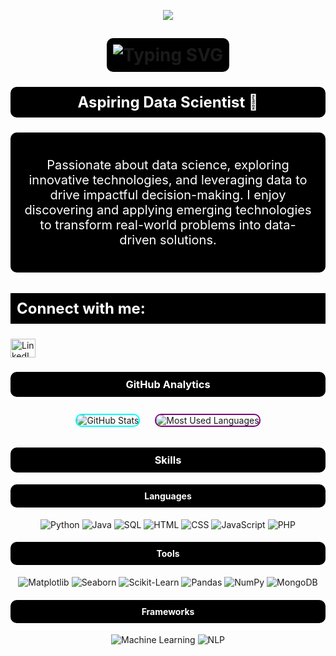 <!-- Welcome Message with Animation -->

<p align="center">
  <img src="https://capsule-render.vercel.app/api?text=Welcome!&animation=fadeIn&type=waving&color=gradient&height=100"/>
</p>

<!-- Animated Typing Message -->
<h1 align="center">
  <span style="color:white; background-color:black; padding:10px; border-radius:10px;">
    <a href="#" style="text-decoration:none;">
      <img src="https://readme-typing-svg.herokuapp.com?font=Fira+Code&size=30&pause=1000&color=FF5733&center=true&width=435&lines=Hi+%F0%9F%91%8B%2C+I'm+Ankita" alt="Typing SVG" />
    </a>
  </span>
</h1>

<!-- Adding the animation directly
<h1 align="center" style="animation: fadeIn 3s;">
  Welcome! 👋
</h1> -->

<h3 align="center" style="color:white; font-size:24px; font-weight:bold; background-color:black; padding:10px; border-radius:10px;">
Aspiring Data Scientist 🚀
</h3>

<div align="center" style="background-color:black; color:white; padding:20px; border-radius:10px; font-size:20px;">
<p>Passionate about data science, exploring innovative technologies, and leveraging data to drive impactful decision-making. I enjoy discovering and applying emerging technologies to transform real-world problems into data-driven solutions.</p>
</div>

<h3 align="left" style="color:white; font-size:24px; font-weight:bold; background-color:black; padding:10px;">Connect with me:</h3>
<!--<img src="https://raw.githubusercontent.com/sanjay-kv/sanjay-kv/main/Assets/illustration.png" min-width="300px" max-width="300px" width="350px" align="right"> -->

<p align="left">
  <a href="https://www.linkedin.com/feed/" target="_blank">
    <img src="https://raw.githubusercontent.com/rahuldkjain/github-profile-readme-generator/master/src/images/icons/Social/linked-in-alt.svg" alt="LinkedIn" height="30" width="40" />
  </a>
<!--  <a href="https://www.leetcode.com/ankita_ghavate" target="_blank">
    <img src="https://raw.githubusercontent.com/rahuldkjain/github-profile-readme-generator/master/src/images/icons/Social/leet-code.svg" alt="LeetCode" height="30" width="40" />
  </a> -->
</p>

<div align="center">
  <h3 style="color:white; background-color:black; padding:10px; border-radius:10px;">GitHub Analytics</h3>

  <!-- GitHub Stats Card -->
  <img src="https://github-readme-stats.vercel.app/api?username=ankitaghavate&show_icons=true&theme=radical" alt="GitHub Stats" style="margin:10px; border: 2px solid cyan; border-radius: 10px;" />

  <!-- GitHub Most Used Languages -->
  <img src="https://github-readme-stats.vercel.app/api/top-langs?username=ankitaghavate&layout=compact&theme=radical" alt="Most Used Languages" style="margin:10px; border: 2px solid purple; border-radius: 10px;" />
  
  <!-- GitHub Streak 
  <img src="https://github-readme-streak-stats.herokuapp.com?user=ankitaghavate&theme=highcontrast" alt="GitHub Streak" style="margin:10px; border: 2px solid yellow; border-radius: 10px;" />
  -->
  <!-- GitHub Contributions 
  <img src="https://github-readme-activity-graph.cyclic.app/graph?username=ankitaghavate&bg_color=000000&color=00FF00&line=00FF00&point=FFFFFF&area=true&area_color=00FF00&hide_border=true" alt="GitHub Contributions" />
  -->
</div>

<h3 align="center" style="color:white; background-color:black; padding:10px; border-radius:10px;">Skills</h3>

<div align="center">

  <!-- Languages -->
  <h4 style="color:white; background-color:black; padding:10px; border-radius:10px;">Languages</h4>
  <img src="https://img.shields.io/badge/Python-%2314354C?style=for-the-badge&logo=python&logoColor=white" alt="Python" />
  <img src="https://img.shields.io/badge/Java-%23007396?style=for-the-badge&logo=java&logoColor=white" alt="Java" />
  <img src="https://img.shields.io/badge/SQL-%2300CFFF?style=for-the-badge&logo=sql&logoColor=white" alt="SQL" />
  <img src="https://img.shields.io/badge/HTML-%23E34F26?style=for-the-badge&logo=html5&logoColor=white" alt="HTML" />
  <img src="https://img.shields.io/badge/CSS-%231572B6?style=for-the-badge&logo=css3&logoColor=white" alt="CSS" />
  <img src="https://img.shields.io/badge/JavaScript-%23F7DF1E?style=for-the-badge&logo=javascript&logoColor=black" alt="JavaScript" />
  <img src="https://img.shields.io/badge/PHP-%23777BB4?style=for-the-badge&logo=php&logoColor=white" alt="PHP" />

  <!-- Tools -->
  <h4 style="color:white; background-color:black; padding:10px; border-radius:10px;">Tools</h4>
  <img src="https://img.shields.io/badge/Matplotlib-%234CAF50?style=for-the-badge&logo=matplotlib&logoColor=white" alt="Matplotlib" />
  <img src="https://img.shields.io/badge/Seaborn-%232C8EBB?style=for-the-badge&logo=seaborn&logoColor=white" alt="Seaborn" />
  <img src="https://img.shields.io/badge/Scikit--Learn-%23F7931E?style=for-the-badge&logo=scikit-learn&logoColor=white" alt="Scikit-Learn" />
  <img src="https://img.shields.io/badge/Pandas-%23150458?style=for-the-badge&logo=pandas&logoColor=white" alt="Pandas" />
  <img src="https://img.shields.io/badge/NumPy-%23013243?style=for-the-badge&logo=numpy&logoColor=white" alt="NumPy" />
  <img src="https://img.shields.io/badge/MongoDB-%2347A248?style=for-the-badge&logo=mongodb&logoColor=white" alt="MongoDB" />
  
  <!-- Frameworks -->
  <h4 style="color:white; background-color:black; padding:10px; border-radius:10px;">Frameworks</h4>
  <img src="https://img.shields.io/badge/Machine%20Learning-%2300CFFF?style=for-the-badge&logo=ml&logoColor=white" alt="Machine Learning" />
  <img src="https://img.shields.io/badge/NLP-%2300CFFF?style=for-the-badge&logo=nlp&logoColor=white" alt="NLP" />
  
</div>
